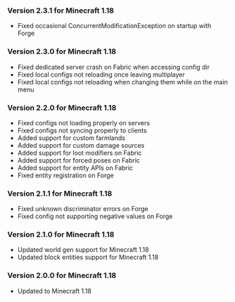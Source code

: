 ### Version 2.3.1 for Minecraft 1.18

- Fixed occasional ConcurrentModificationException on startup with Forge

### Version 2.3.0 for Minecraft 1.18

- Fixed dedicated server crash on Fabric when accessing config dir 
- Fixed local configs not reloading once leaving multiplayer
- Fixed local configs not reloading when changing them while on the main menu

### Version 2.2.0 for Minecraft 1.18

- Fixed configs not loading properly on servers
- Fixed configs not syncing properly to clients
- Added support for custom farmlands
- Added support for custom damage sources
- Added support for loot modifiers on Fabric
- Added support for forced poses on Fabric
- Added support for entity APIs on Fabric
- Fixed entity registration on Forge

### Version 2.1.1 for Minecraft 1.18

- Fixed unknown discriminator errors on Forge
- Fixed config not supporting negative values on Forge

### Version 2.1.0 for Minecraft 1.18

- Updated world gen support for Minecraft 1.18
- Updated block entities support for Minecraft 1.18

### Version 2.0.0 for Minecraft 1.18

- Updated to Minecraft 1.18